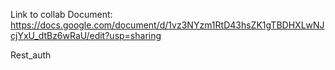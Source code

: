 Link to collab Document:
https://docs.google.com/document/d/1vz3NYzm1RtD43hsZK1gTBDHXLwNJcjYxU_dtBz6wRaU/edit?usp=sharing




Rest_auth